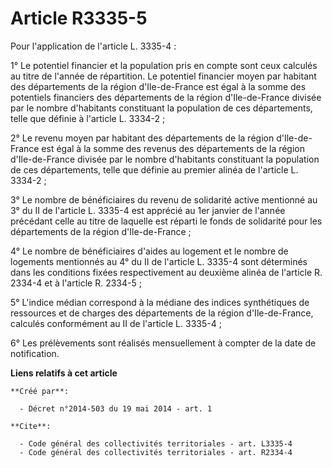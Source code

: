 # Article R3335-5

Pour l'application de l'article L. 3335-4 : 

1° Le potentiel financier et la population pris en compte sont ceux calculés au titre de l'année de répartition. Le potentiel
financier moyen par habitant des départements de la région d'Ile-de-France est égal à la somme des potentiels financiers des
départements de la région d'Ile-de-France divisée par le nombre d'habitants constituant la population de ces départements,
telle que définie à l'article L. 3334-2 ; 

2° Le revenu moyen par habitant des départements de la région d'Ile-de-France est égal à la somme des revenus des
départements de la région d'Ile-de-France divisée par le nombre d'habitants constituant la population de ces départements,
telle que définie au premier alinéa de l'article L. 3334-2 ; 

3° Le nombre de bénéficiaires du revenu de solidarité active mentionné au 3° du II de l'article L. 3335-4 est apprécié au 1er
janvier de l'année précédant celle au titre de laquelle est réparti le fonds de solidarité pour les départements de la région
d'Ile-de-France ; 

4° Le nombre de bénéficiaires d'aides au logement et le nombre de logements mentionnés au 4° du II de l'article L. 3335-4
sont déterminés dans les conditions fixées respectivement au deuxième alinéa de l'article R. 2334-4 et à l'article R.
2334-5 ; 

5° L'indice médian correspond à la médiane des indices synthétiques de ressources et de charges des départements de la région
d'Ile-de-France, calculés conformément au II de l'article L. 3335-4 ; 

6° Les prélèvements sont réalisés mensuellement à compter de la date de notification.

**Liens relatifs à cet article**

	**Créé par**:

	  - Décret n°2014-503 du 19 mai 2014 - art. 1

	**Cite**:

	  - Code général des collectivités territoriales - art. L3335-4
	  - Code général des collectivités territoriales - art. R2334-4
